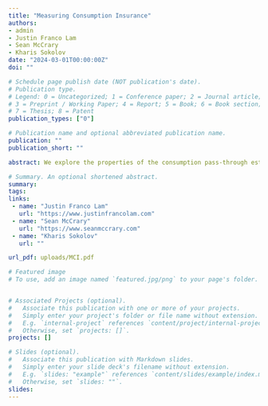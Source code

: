```yaml
---
title: "Measuring Consumption Insurance"
authors:
- admin
- Justin Franco Lam
- Sean McCrary
- Kharis Sokolov
date: "2024-03-01T00:00:00Z"
doi: ""

# Schedule page publish date (NOT publication's date).
# Publication type.
# Legend: 0 = Uncategorized; 1 = Conference paper; 2 = Journal article;
# 3 = Preprint / Working Paper; 4 = Report; 5 = Book; 6 = Book section;
# 7 = Thesis; 8 = Patent
publication_types: ["0"]

# Publication name and optional abbreviated publication name.
publication: ""
publication_short: ""

abstract: We explore the properties of the consumption pass-through estimator proposed by Heathcote, Storesletten and Violante (2014) (HSV) using simulated data from a standard incomplete-markets model with labor supply decision. We show that the HSV wage-to-consumption pass-through estimator has an upward bias in the presence of precautionary savings and the bias gets more severe when savings accumulate or when the persistence of the wage process deviates from the unit root assumption that underlies the method. On the other hand, HSV accurately captures consumption insurance via labor supply adjustment when the savings motive is switched off. Compared to the estimate of Blundell, Pistaferri and Preston (2008) (BPP), HSV performs better when there is no savings in the model, while BPP performs better when there is savings. The findings suggest that combining the two methods, such as using HSV for agents close to the borrowing constraint while applying BPP to agents away from the borrowing constraint, may yield more comprehensive consumption insurance estimates.

# Summary. An optional shortened abstract.
summary: 
tags:
links:
 - name: "Justin Franco Lam"
   url: "https://www.justinfrancolam.com"
 - name: "Sean McCrary"
   url: "https://www.seanmccrary.com"
 - name: "Kharis Sokolov"
   url: ""   

url_pdf: uploads/MCI.pdf

# Featured image
# To use, add an image named `featured.jpg/png` to your page's folder. 


# Associated Projects (optional).
#   Associate this publication with one or more of your projects.
#   Simply enter your project's folder or file name without extension.
#   E.g. `internal-project` references `content/project/internal-project/index.md`.
#   Otherwise, set `projects: []`.
projects: []

# Slides (optional).
#   Associate this publication with Markdown slides.
#   Simply enter your slide deck's filename without extension.
#   E.g. `slides: "example"` references `content/slides/example/index.md`.
#   Otherwise, set `slides: ""`.
slides: 
---
```

